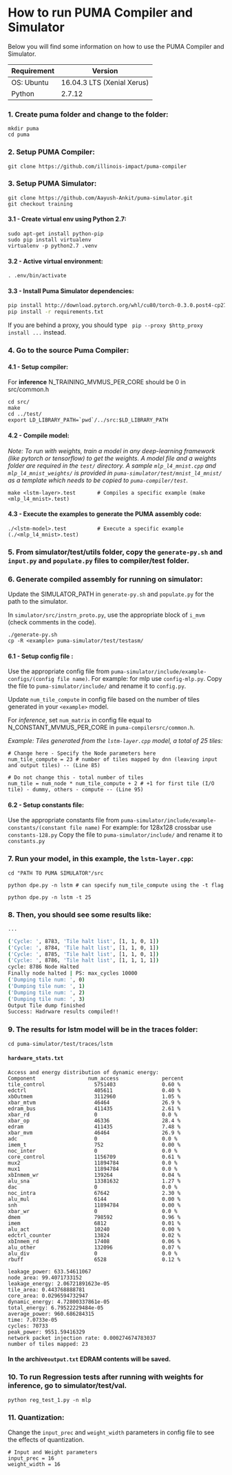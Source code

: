 # How to run  PUMA Compiler and Simulator

Below you will find some information on how to use the PUMA Compiler and Simulator.

| Requirement | Version                    |
| ----------- | -------------------------- |
| OS: Ubuntu  | 16.04.3 LTS (Xenial Xerus) |
| Python      | 2.7.12


### 1. Create puma folder and change to the folder:
 ```
 mkdir puma
 cd puma
 ```
### 2. Setup PUMA Compiler:
```
git clone https://github.com/illinois-impact/puma-compiler
```
### 3. Setup PUMA Simulator:
```
git clone https://github.com/Aayush-Ankit/puma-simulator.git
git checkout training
```
#### 3.1 - Create virtual env using Python 2.7:
```
sudo apt-get install python-pip
sudo pip install virtualenv
virtualenv -p python2.7 .venv
```
#### 3.2 - Active virtual environment:
```
. .env/bin/activate
```
#### 3.3 - Install Puma Simulator dependencies:
```sh
pip install http://download.pytorch.org/whl/cu80/torch-0.3.0.post4-cp27-cp27mu-linux_x86_64.whl
pip install -r requirements.txt
```
If you are behind a proxy, you should type ```
pip --proxy $http_proxy install ...``` instead.

### 4. Go to the source Puma Compiler:

#### 4.1 - Setup compiler:

For **inference** N_TRAINING_MVMUS_PER_CORE should be 0 in src/common.h

```
cd src/
make
cd ../test/
export LD_LIBRARY_PATH=`pwd`/../src:$LD_LIBRARY_PATH
```

#### 4.2 - Compile model:

*Note: To run with weights, train a model in any deep-learning framework (like pytorch or tensorflow) to get the weights. A model file and a weights folder are required in the ```test/``` directory. A sample ```mlp_l4_mnist.cpp``` and ```mlp_l4_mnist_weights/``` is provided in ```puma-simulator/test/mnist_l4_mnist/``` as a template which needs to be copied to ```puma-compiler/test```*.

```
make <lstm-layer>.test       # Compiles a specific example (make <mlp_l4_mnist>.test)
```

#### 4.3 - Execute the examples to generate the PUMA assembly code:

```
./<lstm-model>.test          # Execute a specific example (./<mlp_l4_mnist>.test) 
```

### 5. From simulator/test/utils folder, copy the ```generate-py.sh``` and ```input.py``` and ```populate.py``` files to compiler/test folder.

### 6. Generate compiled assembly for running on simulator:

Update the SIMULATOR_PATH  in ```generate-py.sh``` and ```populate.py``` for the path to the simulator.

In ```simulator/src/instrn_proto.py```, use the appropriate block of ```i_mvm``` (check comments in the code).

```
./generate-py.sh
cp -R <example> puma-simulator/test/testasm/
```

#### 6.1 - Setup config file :

Use the appropriate config file from ```puma-simulator/include/example-configs/(config file name)```.
For example: for mlp use ```config-mlp.py```.
Copy the file to ```puma-simulator/include/``` and rename it to ```config.py```. 

Update ```num_tile_compute``` in config file based on the number of tiles generated in your ```<example>``` model.

For *inference*, set ```num_matrix``` in config file equal to N_CONSTANT_MVMUS_PER_CORE in ```puma-compilersrc/common.h```.

*Example: Tiles generated from the ```lstm-layer.cpp``` model, a total of 25 tiles:*

```
# Change here - Specify the Node parameters here
num_tile_compute = 23 # number of tiles mapped by dnn (leaving input and output tiles) -- (Line 85)

# Do not change this - total number of tiles
num_tile = num_node * num_tile_compute + 2 # +1 for first tile (I/O tile) - dummy, others - compute -- (Line 95)
```
#### 6.2 - Setup constants file:

Use the appropriate constants file from ```puma-simulator/include/example-constants/(constant file name)```
For example: for 128x128 crossbar use ```constants-128.py```
Copy the file to ```puma-simulator/include/``` and rename it to ```constants.py```

### 7. Run your model, in this example, the ```lstm-layer.cpp```:

```
cd "PATH TO PUMA SIMULATOR"/src

python dpe.py -n lstm # can specify num_tile_compute using the -t flag

python dpe.py -n lstm -t 25
```

### 8. Then, you should see some results like:
```sh
...

('Cycle: ', 8783, 'Tile halt list', [1, 1, 0, 1])
('Cycle: ', 8784, 'Tile halt list', [1, 1, 0, 1])
('Cycle: ', 8785, 'Tile halt list', [1, 1, 0, 1])
('Cycle: ', 8786, 'Tile halt list', [1, 1, 1, 1])
cycle: 8786 Node Halted
Finally node halted | PS: max_cycles 10000
('Dumping tile num: ', 0)
('Dumping tile num: ', 1)
('Dumping tile num: ', 2)
('Dumping tile num: ', 3)
Output Tile dump finished
Success: Hadrware results compiled!!
```
### 9. The results for lstm model will be in the traces folder:
```
cd puma-simulator/test/traces/lstm
```
####  ```hardware_stats.txt```
```
Access and energy distribution of dynamic energy:
Component                 num_access              percent
tile_control                5751403               0.60 %
edctrl                      405611                0.40 %
xbOutmem                    3112960               1.05 %
xbar_mtvm                   46464                 26.9 %
edram_bus                   411435                2.61 %
xbar_rd                     0                     0.0 %
xbar_op                     46336                 28.4 %
edram                       411435                7.48 %
xbar_mvm                    46464                 26.9 %
adc                         0                     0.0 %
imem_t                      752                   0.00 %
noc_inter                   0                     0.0 %
core_control                1156709               0.61 %
mux2                        11894784              0.0 %
mux1                        11894784              0.0 %
xbInmem_wr                  139264                0.04 %
alu_sna                     13381632              1.27 %
dac                         0                     0.0 %
noc_intra                   67642                 2.30 %
alu_mul                     6144                  0.00 %
snh                         11894784              0.00 %
xbar_wr                     0                     0.0 %
dmem                        798592                0.96 %
imem                        6812                  0.01 %
alu_act                     10240                 0.00 %
edctrl_counter              13824                 0.02 %
xbInmem_rd                  17408                 0.06 %
alu_other                   132096                0.07 %
alu_div                     0                     0.0 %
rbuff                       6528                  0.12 %

leakage_power: 633.54611067
node_area: 99.4071733152
leakage_energy: 2.06721891623e-05
tile_area: 0.443768888781
core_area: 0.0296594732947
dynamic_energy: 4.72800337861e-05
total_energy: 6.79522229484e-05
average_power: 960.686284315
time: 7.0733e-05
cycles: 70733
peak_power: 9551.59416329
network packet injection rate: 0.000274674783037
number of tiles mapped: 23
```
#### In the  archive```output.txt``` EDRAM contents will be saved.

### 10. To run Regression tests after running with weights for inference, go to simulator/test/val.

```python reg_test_1.py -n mlp```

### 11. Quantization:
Change the ```input_prec``` and ```weight_width``` parameters in config file to see the effects of quantization.

```
# Input and Weight parameters
input_prec = 16
weight_width = 16
```
